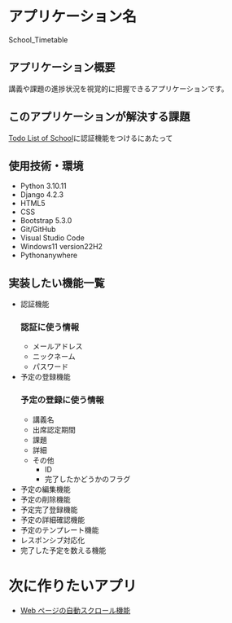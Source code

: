 # アプリケーション名

School_Timetable

## アプリケーション概要

講義や課題の進捗状況を視覚的に把握できるアプリケーションです。

## このアプリケーションが解決する課題

[Todo List of School](https://github.com/meia0407/todolist)に認証機能をつけるにあたって

## 使用技術・環境

- Python 3.10.11
- Django 4.2.3
- HTML5
- CSS
- Bootstrap 5.3.0
- Git/GitHub
- Visual Studio Code
- Windows11 version22H2
- Pythonanywhere

## 実装したい機能一覧

- 認証機能
  ### 認証に使う情報
  - メールアドレス
  - ニックネーム
  - パスワード
- 予定の登録機能
  ### 予定の登録に使う情報
  - 講義名
  - 出席認定期間
  - 課題
  - 詳細
  - その他
    - ID
    - 完了したかどうかのフラグ
- 予定の編集機能
- 予定の削除機能
- 予定完了登録機能
- 予定の詳細確認機能
- 予定のテンプレート機能
- レスポンシブ対応化
- 完了した予定を数える機能

# 次に作りたいアプリ

- [Web ページの自動スクロール機能](https://github.com/meia0407/scroll)
